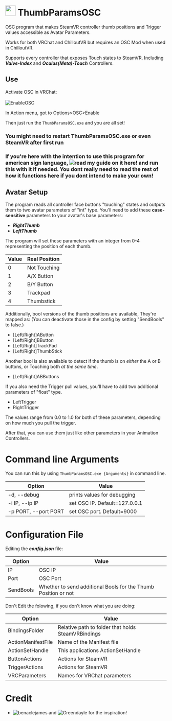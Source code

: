# <img src="https://raw.githubusercontent.com/I5UCC/VRCThumbParamsOSC/main/icon.ico" width="32" height="32"> ThumbParamsOSC
OSC program that makes SteamVR controller thumb positions and Trigger values accessible as Avatar Parameters.

Works for both VRChat and ChilloutVR but requires an OSC Mod when used in ChilloutVR.

Supports every controller that exposes Touch states to SteamVR. Including ***Valve-Index*** and ***Oculus(Meta)-Touch*** Controllers.

## Use

Activate OSC in VRChat: <br/><br/>
![EnableOSC](https://user-images.githubusercontent.com/43730681/172059335-db3fd6f9-86ae-4f6a-9542-2a74f47ff826.gif)

In Action menu, got to Options>OSC>Enable <br/>

Then just run the ```ThumbParamsOSC.exe``` and you are all set! <br/>
### You might need to restart ThumbParamsOSC.exe or even SteamVR after first run

### If you're here with the intention to use this program for american sign language, ![read my guide on it here!](https://github.com/I5UCC/VRC-ASL_Gestures) and run this with it if needed. You dont really need to read the rest of how it functions here if you dont intend to make your own!

## Avatar Setup

The program reads all controller face buttons "touching" states and outputs them to two avatar parameters of "int" type.
You'll need to add these **case-sensitive** parameters to your avatar's base parameters:

- ***RightThumb***
- ***LeftThumb***

The program will set these parameters with an integer from 0-4 representing the position of each thumb.

| Value | Real Position |
| ----- | ------------- |
| 0     | Not Touching  |
| 1     | A/X Button      |
| 2     | B/Y Button      |
| 3     | Trackpad      |
| 4     | Thumbstick    |

Additionally, bool versions of the thumb positions are available, They're mapped as: (You can deactivate those in the config by setting "SendBools" to false.)

- \[Left/Right]AButton
- \[Left/Right]BButton
- \[Left/Right]TrackPad
- \[Left/Right]ThumbStick

Another bool is also available to detect if the thumb is on *either* the A or B buttons, or Touching both *at the same time*.

- \[Left/Right]ABButtons

If you also need the Trigger pull values, you'll have to add two additional parameters of "float" type.

- LeftTrigger
- RightTrigger

The values range from 0.0 to 1.0 for both of these parameters, depending on how much you pull the trigger.

After that, you can use them just like other parameters in your Animation Controllers.

# Command line Arguments
You can run this by using ```ThumbParamsOSC.exe {Arguments}``` in command line.

| Option | Value |
| ----- | ------------- |
| -d, --debug     | prints values for debugging |
| -i IP, --ip IP    | set OSC IP. Default=127.0.0.1  |
| -p PORT, --port PORT    | set OSC port. Default=9000      |

# Configuration File

Editing the ***config.json*** file:

| Option | Value |
| ----- | ------------- |
| IP | OSC IP |
| Port | OSC Port |
| SendBools | Whether to send additional Bools for the Thumb Position or not  |

Don't Edit the folowing, if you don't know what you are doing:

| Option | Value |
| ----- | ------------- |
| BindingsFolder | Relative path to folder that holds SteamVRBindings  |
| ActionManifestFile | Name of the Manifest file |
| ActionSetHandle | This applications ActionSetHandle |
| ButtonActions | Actions for SteamVR |
| TriggerActions | Actions for SteamVR |
| VRCParameters | Names for VRChat parameters |

# Credit
- ![benaclejames](https://github.com/benaclejames) and ![Greendayle](https://github.com/Greendayle) for the inspiration!
